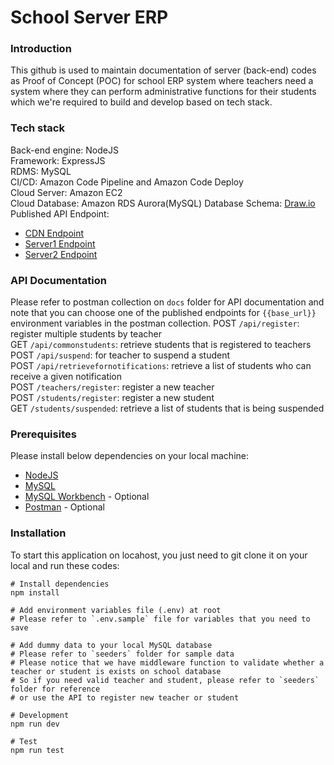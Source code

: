 # School Server ERP

### Introduction
This github is used to maintain documentation of server (back-end) codes as Proof of Concept (POC)
for school ERP system where teachers need a system where they can perform administrative functions for their students
which we're required to build and develop based on tech stack.  


### Tech stack
Back-end engine: NodeJS  
Framework: ExpressJS  
RDMS: MySQL  
CI/CD: Amazon Code Pipeline and Amazon Code Deploy  
Cloud Server: Amazon EC2  
Cloud Database: Amazon RDS Aurora(MySQL) 
Database Schema: [Draw.io](https://drive.google.com/file/d/1Y02-s-osBO97V_N2bx6ojAXH8sb-mtT-/view?usp=sharing)  
Published API Endpoint:  
- [CDN Endpoint](https://d32egne8vcj7a0.cloudfront.net)  
- [Server1 Endpoint](http://ec2-18-141-219-32.ap-southeast-1.compute.amazonaws.com:3000)  
- [Server2 Endpoint](http://ec2-13-251-130-78.ap-southeast-1.compute.amazonaws.com:3000)  


### API Documentation
Please refer to postman collection on `docs` folder for API documentation and 
note that you can choose one of the published endpoints for `{{base_url}}` environment variables in the postman collection.
POST `/api/register`: register multiple students by teacher  
GET `/api/commonstudents`: retrieve students that is registered to teachers  
POST `/api/suspend`: for teacher to suspend a student  
POST `/api/retrievefornotifications`: retrieve a list of students who can receive a given notification  
POST `/teachers/register`: register a new teacher  
POST `/students/register`: register a new student  
GET `/students/suspended`: retrieve a list of students that is being suspended  


### Prerequisites
Please install below dependencies on your local machine:
- [NodeJS](https://nodejs.org/en/download)  
- [MySQL](https://www.mysql.com/downloads)
- [MySQL Workbench](https://dev.mysql.com/downloads/workbench) - Optional
- [Postman](https://www.postman.com/downloads) - Optional


### Installation
To start this application on locahost, you just need to git clone it on your local and run these codes:
```
# Install dependencies
npm install

# Add environment variables file (.env) at root
# Please refer to `.env.sample` file for variables that you need to save

# Add dummy data to your local MySQL database
# Please refer to `seeders` folder for sample data 
# Please notice that we have middleware function to validate whether a teacher or student is exists on school database
# So if you need valid teacher and student, please refer to `seeders` folder for reference 
# or use the API to register new teacher or student

# Development
npm run dev

# Test
npm run test
```  

